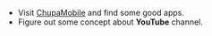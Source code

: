  - Visit [ChupaMobile](https://www.chupamobile.com/) and find some good apps.
 - Figure out some concept about **YouTube** channel.

<!--stackedit_data:
eyJoaXN0b3J5IjpbLTIwMTgwOTAyNTMsLTI0Nzc0MDc4OV19
-->